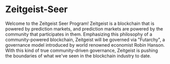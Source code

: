 # Zeitgeist-Seer
Welcome to the Zeitgeist Seer Program! Zeitgeist is a blockchain that is powered by prediction markets, and prediction markets are powered by the community that participates in them. Emphasizing this philosophy of a community-powered blockchain, Zeitgeist will be governed via "Futarchy", a governance model introduced by world renowned economist Robin Hanson. With this kind of true community-driven governance, Zeitgeist is pushing the boundaries of what we've seen in the blockchain industry to date.

